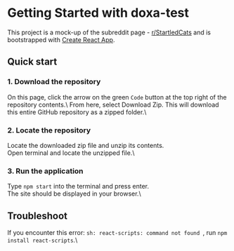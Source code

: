 # Getting Started with doxa-test

This project is a mock-up of the subreddit page - [r/StartledCats](https://www.reddit.com/r/StartledCats/) and is bootstrapped with [Create React App](https://github.com/facebook/create-react-app).

## Quick start

### 1. Download the repository

On this page, click the arrow on the green `Code` button at the top right of the repository contents.\ From here, select Download Zip. This will download this entire GitHub repository as a zipped folder.\

### 2. Locate the repository

Locate the downloaded zip file and unzip its contents.\
Open terminal and locate the unzipped file.\

### 3. Run the application

Type `npm start` into the terminal and press enter.\
The site should be displayed in your browser.\

## Troubleshoot

If you encounter this error: `sh: react-scripts: command not found `, run `npm install react-scripts`.\
